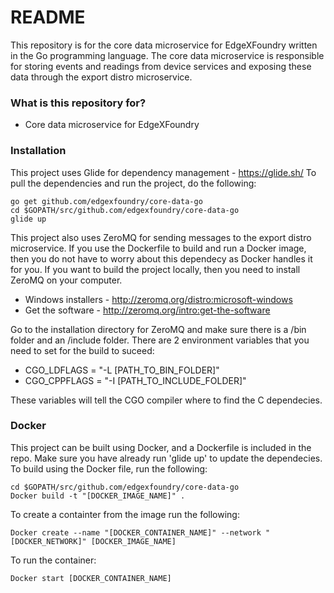 # README #
This repository is for the core data microservice for EdgeXFoundry written in the Go programming language.  The core data microservice is responsible for storing events and readings from device services and exposing these data through the export distro microservice.

### What is this repository for? ###
* Core data microservice for EdgeXFoundry

### Installation ###
This project uses Glide for dependency management - https://glide.sh/
To pull the dependencies and run the project, do the following:
```
go get github.com/edgexfoundry/core-data-go
cd $GOPATH/src/github.com/edgexfoundry/core-data-go
glide up
```
This project also uses ZeroMQ for sending messages to the export distro microservice.  If you use the Dockerfile to build and run a Docker image, then you do not have to worry about this dependecy as Docker handles it for you.  If you want to build the project locally, then you need to install ZeroMQ on your computer.
* Windows installers - http://zeromq.org/distro:microsoft-windows
* Get the software - http://zeromq.org/intro:get-the-software

Go to the installation directory for ZeroMQ and make sure there is a /bin folder and an /include folder.  There are 2 environment variables that you need to set for the build to suceed:
* CGO_LDFLAGS = "-L [PATH_TO_BIN_FOLDER]"
* CGO_CPPFLAGS = "-I [PATH_TO_INCLUDE_FOLDER]"

These variables will tell the CGO compiler where to find the C dependecies.

### Docker ###
This project can be built using Docker, and a Dockerfile is included in the repo.  Make sure you have already run 'glide up' to update the dependecies.  To build using the Docker file, run the following:
```
cd $GOPATH/src/github.com/edgexfoundry/core-data-go
Docker build -t "[DOCKER_IMAGE_NAME]" .
```

To create a containter from the image run the following:
```
Docker create --name "[DOCKER_CONTAINER_NAME]" --network "[DOCKER_NETWORK]" [DOCKER_IMAGE_NAME]
```

To run the container:
```
Docker start [DOCKER_CONTAINER_NAME]
```
